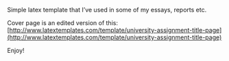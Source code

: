 Simple latex template that I’ve used in some of my essays, reports etc. 

Cover page is an edited version of this: [http://www.latextemplates.com/template/university-assignment-title-page](http://www.latextemplates.com/template/university-assignment-title-page)

Enjoy!